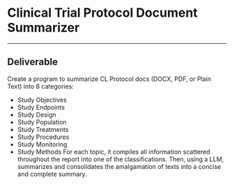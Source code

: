 # Clinical Trial Protocol Document Summarizer

---

## Deliverable

Create a program to summarize CL Protocol docs (DOCX, PDF, or Plain Text) into 8 categories:
- Study Objectives
- Study Endpoints
- Study Design
- Study Population
- Study Treatments 
- Study Procedures
- Study Monitoring
- Study Methods
For each topic, it compiles all information scattered throughout the report into one of the classifications. Then, using a LLM, summarizes and consolidates the amalgamation of texts into a concise and complete summary. 
